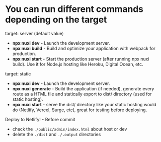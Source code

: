 # You can run different commands depending on the target

target: server (default value)

- **npx nuxi dev** - Launch the development server.
- **npx nuxi build** - Build and optimize your application with webpack for production.
- **npx nuxi start** - Start the production server (after running npx nuxi build). Use it for Node.js hosting like Heroku, Digital Ocean, etc.

target: static

- **npx nuxi dev** - Launch the development server.
- **npx nuxi generate** - Build the application (if needed), generate every route as a HTML file and statically export to dist/ directory (used for static hosting).
- **npx nuxi start** - serve the dist/ directory like your static hosting would do (Netlify, Vercel, Surge, etc), great for testing before deploying.

Deploy to Netlify! - Before commit

- check the `./public/admin/index.html` about host or dev
- delete the `./dist` and `./.output` directories
